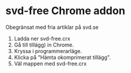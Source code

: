 # svd-free Chrome addon
Obegränsat med fria artiklar på svd.se

1. Ladda ner svd-free.crx
2. Gå till tillägg) in Chrome.
3. Kryssa i programmerarläge.
4. Klicka på "Hämta okomprimerat tillägg".
5. Väl mappen med svd-free.crx
